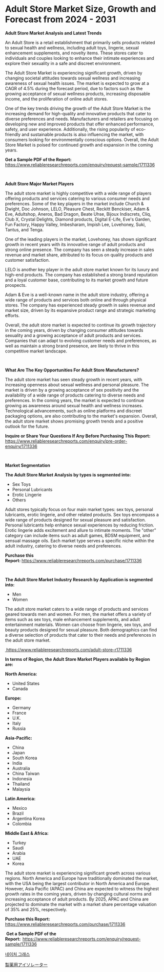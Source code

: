 <p><h1>Adult Store Market Size, Growth and Forecast from 2024 - 2031</h1></p><p><strong>Adult Store Market Analysis and Latest Trends</strong></p>
<p><p>An Adult Store is a retail establishment that primarily sells products related to sexual health and wellness, including adult toys, lingerie, sexual enhancement supplements, and novelty items. These stores cater to individuals and couples looking to enhance their intimate experiences and explore their sexuality in a safe and discreet environment.</p><p>The Adult Store Market is experiencing significant growth, driven by changing societal attitudes towards sexual wellness and increasing awareness of sexual health issues. The market is expected to grow at a CAGR of 4.5% during the forecast period, due to factors such as the growing acceptance of sexual wellness products, increasing disposable income, and the proliferation of online adult stores.</p><p>One of the key trends driving the growth of the Adult Store Market is the increasing demand for high-quality and innovative products that cater to diverse preferences and needs. Manufacturers and retailers are focusing on developing new and improved products that offer enhanced performance, safety, and user experience. Additionally, the rising popularity of eco-friendly and sustainable products is also influencing the market, with consumers looking for environmentally conscious options. Overall, the Adult Store Market is poised for continued growth and expansion in the coming years.</p></p>
<p><strong>Get a Sample PDF of the Report:&nbsp;</strong> <a href="https://www.reliableresearchreports.com/enquiry/request-sample/1711336">https://www.reliableresearchreports.com/enquiry/request-sample/1711336</a></p>
<p>&nbsp;</p>
<p><strong>Adult Store Major Market Players</strong></p>
<p><p>The adult store market is highly competitive with a wide range of players offering products and services catering to various consumer needs and preferences. Some of the key players in the market include Church & Dwight, Doc Johnson, LELO, Pleasure Chest, Reckitt Benckiser, Adam & Eve, Adultshop, Aneros, Bad Dragon, Beate Uhse, Bijoux Indiscrets, Cliq, Club X, Crystal Delights, Diamond products, Digital E-Life, Eve's Garden, Fun Factory, Happy Valley, Imbesharam, Impish Lee, Lovehoney, Suki, Tantus, and Tenga.</p><p>One of the leading players in the market, Lovehoney, has shown significant growth in recent years with its innovative range of adult products and strong online presence. The company has seen a steady increase in sales revenue and market share, attributed to its focus on quality products and customer satisfaction.</p><p>LELO is another key player in the adult store market known for its luxury and high-end products. The company has established a strong brand reputation and a loyal customer base, contributing to its market growth and future prospects.</p><p>Adam & Eve is a well-known name in the adult store industry, offering a wide range of products and services both online and through physical stores. The company has experienced steady growth in sales revenue and market size, driven by its expansive product range and strategic marketing efforts.</p><p>Overall, the adult store market is expected to continue its growth trajectory in the coming years, driven by changing consumer attitudes towards sexuality and a growing acceptance of adult products and services. Companies that can adapt to evolving customer needs and preferences, as well as maintain a strong brand presence, are likely to thrive in this competitive market landscape.</p></p>
<p>&nbsp;</p>
<p><strong>What Are The Key Opportunities For Adult Store Manufacturers?</strong></p>
<p><p>The adult store market has seen steady growth in recent years, with increasing openness about sexual wellness and personal pleasure. The market is driven by a growing acceptance of sex positivity and the availability of a wide range of products catering to diverse needs and preferences. In the coming years, the market is expected to continue growing as awareness around sexual health and wellness increases. Technological advancements, such as online platforms and discreet packaging options, are also contributing to the market's expansion. Overall, the adult store market shows promising growth trends and a positive outlook for the future.</p></p>
<p><strong>Inquire or Share Your Questions If Any Before Purchasing This Report:</strong> <a href="https://www.reliableresearchreports.com/enquiry/pre-order-enquiry/1711336">https://www.reliableresearchreports.com/enquiry/pre-order-enquiry/1711336</a></p>
<p>&nbsp;</p>
<p><strong>Market Segmentation</strong></p>
<p><strong>The Adult Store Market Analysis by types is segmented into:</strong></p>
<p><ul><li>Sex Toys</li><li>Personal Lubricants</li><li>Erotic Lingerie</li><li>Others</li></ul></p>
<p><p>Adult stores typically focus on four main market types: sex toys, personal lubricants, erotic lingerie, and other related products. Sex toys encompass a wide range of products designed for sexual pleasure and satisfaction. Personal lubricants help enhance sexual experiences by reducing friction. Erotic lingerie adds excitement and allure to intimate moments. The "other" category can include items such as adult games, BDSM equipment, and sensual massage oils. Each market type serves a specific niche within the adult industry, catering to diverse needs and preferences.</p></p>
<p><strong>Purchase this Report:&nbsp;</strong><a href="https://www.reliableresearchreports.com/purchase/1711336">https://www.reliableresearchreports.com/purchase/1711336</a></p>
<p>&nbsp;</p>
<p><strong>The Adult Store Market Industry Research by Application is segmented into:</strong></p>
<p><ul><li>Men</li><li>Women</li></ul></p>
<p><p>The adult store market caters to a wide range of products and services geared towards men and women. For men, the market offers a variety of items such as sex toys, male enhancement supplements, and adult entertainment materials. Women can choose from lingerie, sex toys, and beauty products designed for sexual pleasure. Both demographics can find a diverse selection of products that cater to their needs and preferences in the adult store market.</p></p>
<p><a href="https://www.reliableresearchreports.com/adult-store-r1711336">&nbsp;https://www.reliableresearchreports.com/adult-store-r1711336</a></p>
<p><strong>In terms of Region, the Adult Store Market Players available by Region are:</strong></p>
<p>
    <p> <strong> North America: </strong>
        <ul>
            <li>United States</li>
            <li>Canada</li>
        </ul>
        </p> 
    <p> <strong> Europe: </strong>
        <ul>
            <li>Germany</li>
            <li>France</li>
            <li>U.K.</li>
            <li>Italy</li>
            <li>Russia</li>
        </ul>
        </p> 
    <p> <strong> Asia-Pacific: </strong>
        <ul>
            <li>China</li>
            <li>Japan</li>
            <li>South Korea</li>
            <li>India</li>
            <li>Australia</li>
            <li>China Taiwan</li>
            <li>Indonesia</li>
            <li>Thailand</li>
            <li>Malaysia</li>
        </ul>
        </p> 
    <p> <strong> Latin America: </strong>
        <ul>
            <li>Mexico</li>
            <li>Brazil</li>
            <li>Argentina Korea</li>
            <li>Colombia</li>
        </ul>
        </p> 
    <p> <strong> Middle East & Africa: </strong>
        <ul>
            <li>Turkey</li>
            <li>Saudi</li>
            <li>Arabia</li>
            <li>UAE</li>
            <li>Korea</li>
        </ul>
    </p>
    </p>
<p><p>The adult store market is experiencing significant growth across various regions. North America and Europe have traditionally dominated the market, with the USA being the largest contributor in North America and Europe. However, Asia Pacific (APAC) and China are expected to witness the highest growth rates in the coming years, driven by changing cultural norms and increasing acceptance of adult products. By 2025, APAC and China are projected to dominate the market with a market share percentage valuation of 35% and 25%, respectively.</p></p>
<p><strong>Purchase this Report: </strong><a href="https://www.reliableresearchreports.com/purchase/1711336">https://www.reliableresearchreports.com/purchase/1711336</a></p>
<p>&nbsp;<strong>Get a Sample PDF of the Report:&nbsp;&nbsp;</strong><a href="https://www.reliableresearchreports.com/enquiry/request-sample/1711336">https://www.reliableresearchreports.com/enquiry/request-sample/1711336</a></p>
<p><strong></strong></p>
<p><p><a href="https://github.com/jntpkh496620/Market-Research-Report-List-2/blob/main/702095059242.md">네이처 그래스</a></p><p><a href="https://github.com/zjkmgcs938405/Market-Research-Report-List-2/blob/main/515248560646.md">製薬用アイソレーター</a></p></p>
